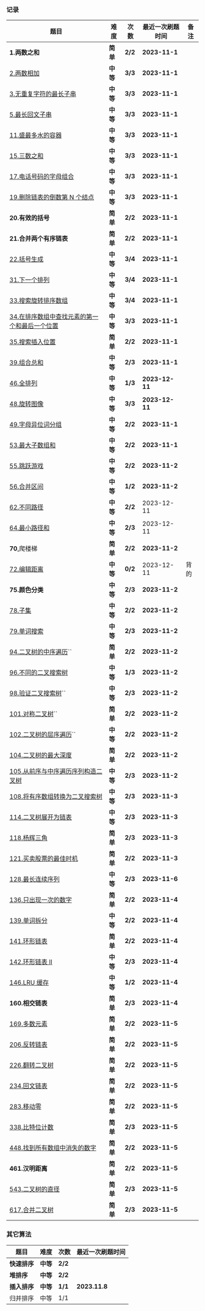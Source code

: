 ### 记录

| **题目**                                                                                                                      | **难度** | **次数** | **最近一次刷题时间** | 备注 |
| ----------------------------------------------------------------------------------------------------------------------------------- | -------------- | -------------- | -------------------------- | ---- |
| **1.两数之和**                                                                                                                | **简单** | **2/2**  | **2023-11-1**        |      |
| [2.两数相加](https://leetcode.cn/problems/add-two-numbers/)                                                                            | **中等** | **3/3**  | **2023-11-1**        |      |
| [3.无重复字符的最长子串](https://leetcode.cn/problems/longest-substring-without-repeating-characters/)                                 | **中等** | **3/3**  | **2023-11-1**        |      |
| [5.最长回文子串](https://leetcode.cn/problems/longest-palindromic-substring/)                                                          | **中等** | **3/3**  | **2023-11-1**        |      |
| [11.盛最多水的容器](https://leetcode.cn/problems/container-with-most-water/)                                                           | **中等** | **3/3**  | **2023-11-1**        |      |
| [15.三数之和](https://leetcode.cn/problems/3sum/)                                                                                      | **中等** | **3/3**  | **2023-11-1**        |      |
| [17.电话号码的字母组合](https://leetcode.cn/problems/letter-combinations-of-a-phone-number/)                                           | **中等** | **3/3**  | **2023-11-1**        |      |
| [19.删除链表的倒数第 N 个结点](https://leetcode.cn/problems/remove-nth-node-from-end-of-list/)                                         | **中等** | **3/3**  | **2023-11-1**        |      |
| **20.有效的括号**                                                                                                             | **简单** | **2/2**  | **2023-11-1**        |      |
| **21.合并两个有序链表**                                                                                                       | **简单** | **2/2**  | **2023-11-1**        |      |
| [22.括号生成](https://leetcode.cn/problems/generate-parentheses/)                                                                      | **中等** | **3/4**  | **2023-11-1**        |      |
| [31.下一个排列](https://leetcode.cn/problems/next-permutation/)                                                                        | **中等** | **3/4**  | **2023-11-1**        |      |
| [33.搜索旋转排序数组](https://leetcode.cn/problems/search-in-rotated-sorted-array/)                                                    | **中等** | **3/4**  | **2023-11-1**        |      |
| [34.在排序数组中查找元素的第一个和最后一个位置](https://leetcode.cn/problems/find-first-and-last-position-of-element-in-sorted-array/) | **中等** | **3/3**  | **2023-11-1**        |      |
| [35.搜索插入位置](https://leetcode.cn/problems/search-insert-position/)                                                                | **简单** | **2/2**  | **2023-11-1**        |      |
| [39.组合总和](https://leetcode.cn/problems/combination-sum/)                                                                           | **中等** | **2/3**  | **2023-11-1**        |      |
| [46.全排列](https://leetcode.cn/problems/permutations/)                                                                                | **中等** | **1/3**  | **2023-12-11**       |      |
| [48.旋转图像](https://leetcode.cn/problems/rotate-image/)                                                                              | **中等** | **3/3**  | **2023-12-11**       |      |
| [49.字母异位词分组](https://leetcode.cn/problems/group-anagrams/)                                                                      | **中等** | **2/2**  | **2023-11-1**        |      |
| [53.最大子数组和](https://leetcode.cn/problems/maximum-subarray/)                                                                      | **中等** | **2/2**  | **2023-11-1**        |      |
| [55.跳跃游戏](https://leetcode.cn/problems/jump-game/)                                                                                 | **中等** | **2/2**  | **2023-11-2**        |      |
| [56.合并区间](https://leetcode.cn/problems/merge-intervals/)                                                                           | **中等** | **1/2**  | **2023-11-2**        |      |
| [62.不同路径](https://leetcode.cn/problems/unique-paths/)                                                                              | **中等** | **2/2**  | 2023-12-11                 |      |
| [64.最小路径和](https://leetcode.cn/problems/minimum-path-sum/)                                                                        | **中等** | **2/3**  | 2023-12-11                 |      |
| **70**[.](https://leetcode.cn/problems/climbing-stairs/)爬楼梯                                                                   | **简单** | **2/2**  | **2023-11-2**        |      |
| [72.编辑距离](https://leetcode.cn/problems/edit-distance/)                                                                             | **中等** | **0/2**  | 2023-12-11                 | 背的 |
| **75.颜色分类**                                                                                                               | **中等** | **2/3**  | **2023-11-2**        |      |
| [78.子集](https://leetcode.cn/problems/subsets/)                                                                                       | **中等** | **2/2**  | **2023-11-2**        |      |
| [79.单词搜索](https://leetcode.cn/problems/word-search/)                                                                               | **中等** | **2/3**  | **2023-11-2**        |      |
| [94.二叉树的中序遍历](https://leetcode.cn/problems/binary-tree-inorder-traversal/)``                                                   | **简单** | **2/2**  | **2023-11-2**        |      |
| [96.不同的二叉搜索树](https://leetcode.cn/problems/unique-binary-search-trees/)                                                        | **中等** | **1/3**  | **2023-11-2**        |      |
| [98.验证二叉搜索树](https://leetcode.cn/problems/validate-binary-search-tree/)``                                                       | **中等** | **2/3**  | **2023-11-2**        |      |
| [101.对称二叉树](https://leetcode.cn/problems/symmetric-tree/)``                                                                       | **简单** | **2/2**  | **2023-11-2**        |      |
| [102.二叉树的层序遍历](https://leetcode.cn/problems/binary-tree-level-order-traversal/)``                                              | **中等** | **2/2**  | **2023-11-2**        |      |
| [104.二叉树的最大深度](https://leetcode.cn/problems/maximum-depth-of-binary-tree/)                                                     | **简单** | **2/2**  | **2023-11-2**        |      |
| [105.从前序与中序遍历序列构造二叉树](https://leetcode.cn/problems/construct-binary-tree-from-preorder-and-inorder-traversal/)          | **中等** | **2/3**  | **2023-11-2**        |      |
| [108.将有序数组转换为二叉搜索树](https://leetcode.cn/problems/convert-sorted-array-to-binary-search-tree/)                             | **中等** | **2/3**  | **2023-11-3**        |      |
| [114.二叉树展开为链表](https://leetcode.cn/problems/flatten-binary-tree-to-linked-list/)                                               | **中等** | **2/3**  | **2023-11-3**        |      |
| [118.杨辉三角](https://leetcode.cn/problems/pascals-triangle/)                                                                         | **简单** | **2/3**  | **2023-11-3**        |      |
| [121.买卖股票的最佳时机](https://leetcode.cn/problems/best-time-to-buy-and-sell-stock/)                                                | **简单** | **2/2**  | **2023-11-3**        |      |
| [128.最长连续序列](https://leetcode.cn/problems/longest-consecutive-sequence/)                                                         | **中等** | **2/3**  | **2023-11-6**        |      |
| [136.只出现一次的数字](https://leetcode.cn/problems/single-number/)                                                                    | **简单** | **2/2**  | **2023-11-4**        |      |
| [139.单词拆分](https://leetcode.cn/problems/word-break/)                                                                               | **中等** | **2/2**  | **2023-11-4**        |      |
| [141.环形链表](https://leetcode.cn/problems/linked-list-cycle/)                                                                        | **简单** | **2/2**  | **2023-11-4**        |      |
| [142.环形链表 II](https://leetcode.cn/problems/linked-list-cycle-ii/)                                                                  | **中等** | **2/3**  | **2023-11-4**        |      |
| [146.LRU 缓存](https://leetcode.cn/problems/lru-cache/)                                                                                | **中等** | **1/2**  | **2023-11-4**        |      |
| **160.相交链表**                                                                                                              | **简单** | **2/3**  | **2023-11-4**        |      |
| [169.多数元素](https://leetcode.cn/problems/majority-element/)                                                                         | **简单** | **2/2**  | **2023-11-5**        |      |
| [206.反转链表](https://leetcode.cn/problems/reverse-linked-list/)                                                                      | **简单** | **2/2**  | **2023-11-5**        |      |
| [226.翻转二叉树](https://leetcode.cn/problems/invert-binary-tree/)                                                                     | **简单** | **2/2**  | **2023-11-5**        |      |
| [234.回文链表](https://leetcode.cn/problems/palindrome-linked-list/)                                                                   | **简单** | **2/2**  | **2023-11-5**        |      |
| [283.移动零](https://leetcode.cn/problems/move-zeroes/)                                                                                | **简单** | **2/2**  | **2023-11-5**        |      |
| [338.比特位计数](https://leetcode.cn/problems/counting-bits/)                                                                          | **简单** | **2/3**  | **2023-11-5**        |      |
| [448.找到所有数组中消失的数字](https://leetcode.cn/problems/find-all-numbers-disappeared-in-an-array/)                                 | **简单** | **2/2**  | **2023-11-5**        |      |
| **461.汉明距离**                                                                                                              | **简单** | **2/2**  | **2023-11-5**        |      |
| [543.二叉树的直径](https://leetcode.cn/problems/diameter-of-binary-tree/)                                                              | **简单** | **2/3**  | **2023-11-5**        |      |
| [617.合并二叉树](https://leetcode.cn/problems/merge-two-binary-trees/)                                                                 | **简单** | **2/3**  | **2023-11-5**        |      |

### 其它算法

| **题目**     | **难度** | **次数** | **最近一次刷题时间** |
| ------------------ | -------------- | -------------- | -------------------------- |
| **快速排序** | **中等** | **2/2**  |                            |
| **堆排序**   | **中等** | **2/2**  |                            |
| **插入排序** | **中等** | **1/1**  | **2023.11.8**        |
| 归并排序           | 中等           | 1/1            |                            |
